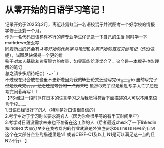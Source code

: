 # 从零开始的日语学习笔记！  
记录开始于2025年2月，离近赴霓虹当一名语校混子并试图考一个好学校的情报学修士还剩一个月。  
作为一名代码日语样样不行的跨专业学生仔记录一下自己的生活 ~~同时学一下markdown怎么写~~  
同腹所出的还会有*从零开始的代码学习笔记*和*从零开始的霓虹穷留笔记*（还没做呢），试图尽快保持一个更的新  
鉴于对本人基础和贫瘠智力的考量，如果真能给我学会了，这会是一本猴子也能理解的笔记  
总之请多多期待吧ღ( ´･ᴗ･` )  
~~不过现在只会放在这里不更新啦因为我的毕业论文还没写完o(╥﹏╥)o~~ ~~虽然写完了但是没改完。。。。总之还是等我闲一点再来吧~~ 虽然改完了但是最近考学太忙了还是考完闲着再写T T  
【PS:经过一段时间在日本的语言学习之后我觉得符合下面描述的人可以不用来语言学校。。。。  
1.日语已经很好了的人（特别是对口语很自信的）  
2.考学中对于学习时长要求高的人（因为你会很平等的有半天时间坐牢）  
3.考学对日语没需求未来也不准备在这工作的人（后者最近check了一下linkedin和indeed 大部分至少在我考虑内的行业就算是外资也要求business level的日语 这个在大部分企业的描述里是N1 或者CERF-C1及以上 N1是可以满足这一点的且N2不行）  】
